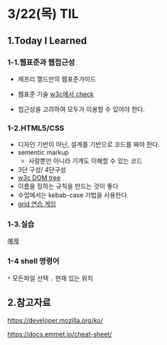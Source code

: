 
# 3/22(목) TIL 

## 1.Today I Learned

### 1-1.웹표준과 웹접근성 
+ 제프리 젤드만의 웹표준가이드 
+ 웹표준 기술 [w3c에서 check](https://validator.w3.org/nu/#file)

+ 접근성을 고려하여 모두가 이용할 수 있어야 한다. 

### 1-2.HTML5/CSS
+ 디자인 기반이 아닌, 설계를 기반으로 코드를 짜야 한다. 
+ sementic markup
  + 사람뿐만 아니라 기계도 이해할 수 있는 코드 
+ 3단 구성/ 4단구성 
+ [w3c DOM tree](https://www.w3schools.com/js/js_htmldom.asp)
+ 이름을 정하는 규칙을 만드는 것이 좋다 
+ 수업에서는 kebab-case 기법을 사용한다. 
+ [grid 연습 게임](http://cssgridgarden.com/) 

### 1-3.실습  
[예제](https://seulbi.github.io/)

### 1-4 shell 명령어 
`*` 모든파일 선택 
`.` 현재 있는 위치



## 2.참고자료 
https://developer.mozilla.org/ko/

https://docs.emmet.io/cheat-sheet/






